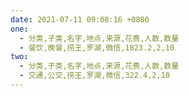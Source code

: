 ```yaml
---
date: 2021-07-11 09:08:16 +0800
one:
  - 分类,子类,名字,地点,来源,花费,人数,数量
  - 餐饮,晚餐,捞王,罗湖,微信,1823.2,2,10
two:
  - 分类,子类,名字,地点,来源,花费,人数,数量
  - 交通,公交,捞王,罗湖,微信,322.4,2,10
---
```

